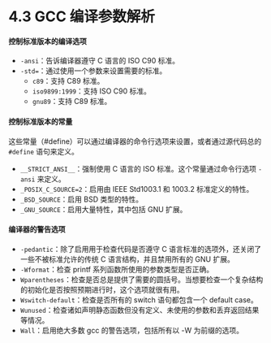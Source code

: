 # 4.3 GCC 编译参数解析


#### 控制标准版本的编译选项
- `-ansi`：告诉编译器遵守 C 语言的 ISO C90 标准。
- `-std=`：通过使用一个参数来设置需要的标准。
  - `c89`：支持 C89 标准。
  - `iso9899:1999`：支持 ISO C90 标准。
  - `gnu89`：支持 C89 标准。

#### 控制标准版本的常量
这些常量（#define）可以通过编译器的命令行选项来设置，或者通过源代码总的 `#define` 语句来定义。
- `__STRICT_ANSI__`：强制使用 C 语言的 ISO 标准。这个常量通过命令行选项 `-ansi` 来定义。
- `_POSIX_C_SOURCE=2`：启用由 IEEE Std1003.1 和 1003.2 标准定义的特性。
- `_BSD_SOURCE`：启用 BSD 类型的特性。
- `_GNU_SOURCE`：启用大量特性，其中包括 GNU 扩展。

#### 编译器的警告选项
- `-pedantic`：除了启用用于检查代码是否遵守 C 语言标准的选项外，还关闭了一些不被标准允许的传统 C 语言结构，并且禁用所有的 GNU 扩展。
- `-Wformat`：检查 printf 系列函数所使用的参数类型是否正确。
- `Wparentheses`：检查是否总是提供了需要的圆括号。当想要检查一个复杂结构的初始化是否按照预期进行时，这个选项就很有用。
- `Wswitch-default`：检查是否所有的 switch 语句都包含一个 default case。
- `Wunused`：检查诸如声明静态函数但没有定义、未使用的参数和丢弃返回结果等情况。
- `Wall`：启用绝大多数 gcc 的警告选项，包括所有以 -W 为前缀的选项。
